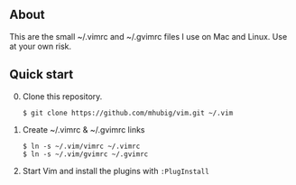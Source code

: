 ## About

This are the small ~/.vimrc and ~/.gvimrc files I use on Mac and Linux. Use at your own risk.

## Quick start

0. Clone this repository.

    ```
    $ git clone https://github.com/mhubig/vim.git ~/.vim
    ```

0. Create ~/.vimrc & ~/.gvimrc links

    ```
    $ ln -s ~/.vim/vimrc ~/.vimrc
    $ ln -s ~/.vim/gvimrc ~/.gvimrc
    ```

0. Start Vim and install the plugins with `:PlugInstall`

